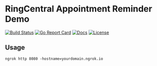 # RingCentral Appointment Reminder Demo

[![Build Status][build-status-svg]][build-status-url]
[![Go Report Card][goreport-svg]][goreport-url]
[![Docs][docs-godoc-svg]][docs-godoc-url]
[![License][license-svg]][license-url]

## Usage

```
ngrok http 8080 -hostname=yourdomain.ngrok.io
```

 [build-status-svg]: https://github.com/grokify/ringcentral-appointment-reminder-demo/workflows/build/badge.svg
 [build-status-url]: https://github.com/grokify/ringcentral-appointment-reminder-demo/actions
 [goreport-svg]: https://goreportcard.com/badge/github.com/grokify/ringcentral-appointment-reminder-demo
 [goreport-url]: https://goreportcard.com/report/github.com/grokify/ringcentral-appointment-reminder-demo
 [docs-godoc-svg]: https://pkg.go.dev/badge/github.com/grokify/ringcentral-appointment-reminder-demo
 [docs-godoc-url]: https://pkg.go.dev/github.com/grokify/ringcentral-appointment-reminder-demo
 [license-svg]: https://img.shields.io/badge/license-MIT-blue.svg
 [license-url]: https://github.com/grokify/ringcentral-appointment-reminder-demo/blob/master/LICENSE
